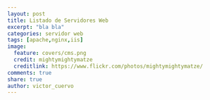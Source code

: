 ```yaml
---
layout: post
title: Listado de Servidores Web
excerpt: "bla bla"
categories: servidor web
tags: [apache,nginx,iis]
image:
  feature: covers/cms.png
  credit: mightymightymatze
  creditlink: https://www.flickr.com/photos/mightymightymatze/
comments: true
share: true
author: victor_cuervo
---
```


